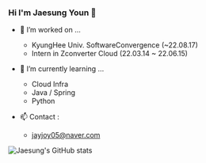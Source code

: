 ### Hi I'm Jaesung Youn 👋

- 🔭 I’m worked on ...
  - KyungHee Univ. SoftwareConvergence (~22.08.17)
  - Intern in Zconverter Cloud (22.03.14 ~ 22.06.15)
- 🌱 I’m currently learning ...
  - Cloud Infra
  - Java / Spring
  - Python

- 📫 Contact :
  - jayjoy05@naver.com




![Jaesung's GitHub stats](https://github-readme-stats.vercel.app/api?username=JaesungYoun&show_icons=true&theme=jolly)

